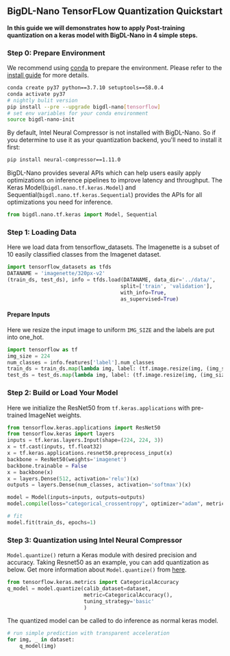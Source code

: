 ## BigDL-Nano TensorFLow Quantization Quickstart
**In this guide we will demonstrates how to apply Post-training quantization on a keras model with BigDL-Nano in 4 simple steps.**

### **Step 0: Prepare Environment**

We recommend using [conda](https://docs.conda.io/projects/conda/en/latest/user-guide/install/) to prepare the environment. Please refer to the [install guide](../../UserGuide/python.md) for more details.

```bash
conda create py37 python==3.7.10 setuptools==58.0.4
conda activate py37
# nightly bulit version
pip install --pre --upgrade bigdl-nano[tensorflow]
# set env variables for your conda environment
source bigdl-nano-init
```

By default, Intel Neural Compressor is not installed with BigDL-Nano. So if you determine to use it as your quantization backend, you'll need to install it first:
```bash
pip install neural-compressor==1.11.0
```

BigDL-Nano provides several APIs which can help users easily apply optimizations on inference pipelines to improve latency and throughput. The Keras Model(`bigdl.nano.tf.keras.Model`) and Sequential(`bigdl.nano.tf.keras.Sequential`) provides the APIs for all optimizations you need for inference.

```python
from bigdl.nano.tf.keras import Model, Sequential
```

### Step 1: Loading Data

Here we load data from tensorflow_datasets. The Imagenette is a subset of 10 easily classified classes from the Imagenet dataset.

```python
import tensorflow_datasets as tfds
DATANAME = 'imagenette/320px-v2'
(train_ds, test_ds), info = tfds.load(DATANAME, data_dir='../data/',
                                     split=['train', 'validation'],
                                     with_info=True,
                                     as_supervised=True)
```

#### Prepare Inputs
Here we resize the input image to uniform `IMG_SIZE` and the labels are put into one_hot.

```python
import tensorflow as tf
img_size = 224
num_classes = info.features['label'].num_classes
train_ds = train_ds.map(lambda img, label: (tf.image.resize(img, (img_size, img_size)), tf.one_hot(label, num_classes))).batch(32)
test_ds = test_ds.map(lambda img, label: (tf.image.resize(img, (img_size, img_size)), tf.one_hot(label, num_classes))).batch(32)
```

### Step 2: Build or Load Your Model
Here we initialize the ResNet50 from `tf.keras.applications` with pre-trained ImageNet weights.
```python
from tensorflow.keras.applications import ResNet50
from tensorflow.keras import layers
inputs = tf.keras.layers.Input(shape=(224, 224, 3))
x = tf.cast(inputs, tf.float32)
x = tf.keras.applications.resnet50.preprocess_input(x)
backbone = ResNet50(weights='imagenet')
backbone.trainable = False
x = backbone(x)
x = layers.Dense(512, activation='relu')(x)
outputs = layers.Dense(num_classes, activation='softmax')(x)

model = Model(inputs=inputs, outputs=outputs)
model.compile(loss="categorical_crossentropy", optimizer="adam", metrics=['accuracy'])

# fit
model.fit(train_ds, epochs=1)
```

### Step 3: Quantization using Intel Neural Compressor
`Model.quantize()` return a Keras module with desired precision and accuracy. Taking Resnet50 as an example, you can add quantization as below.
Get more information about `Model.quantize()` from [here](https://bigdl.readthedocs.io/en/latest/doc/PythonAPI/Nano/tensorflow.html#bigdl.nano.tf.keras.Model).

```python
from tensorflow.keras.metrics import CategoricalAccuracy
q_model = model.quantize(calib_dataset=dataset,
                         metric=CategoricalAccuracy(),
                         tuning_strategy='basic'
                         )
```
The quantized model can be called to do inference as normal keras model.
```python
# run simple prediction with transparent acceleration
for img, _ in dataset:
    q_model(img)
```

